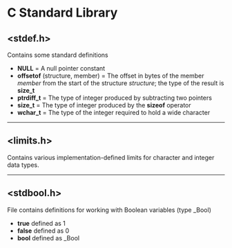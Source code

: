 # C Standard Library

## <stdef.h>
Contains some standard definitions

* __NULL__ = A null pointer constant
* __offsetof__ (structure, member) = The offset in bytes of the member *member* from the start of the structure *structure*; the type of the result is __size_t__
* __ptrdiff_t__ = The type of integer produced by subtracting two pointers
* __size_t__ = The type of integer produced by the __sizeof__ operator
* __wchar_t__ = The type of the integer required to hold a wide character

---
## <limits.h>
Contains various implementation-defined limits for character and integer data types.

---

## <stdbool.h>
File contains definitions for working with Boolean variables (type _Bool)
* __true__ defined as 1
* __false__ defined as 0
* __bool__ defined as _Bool